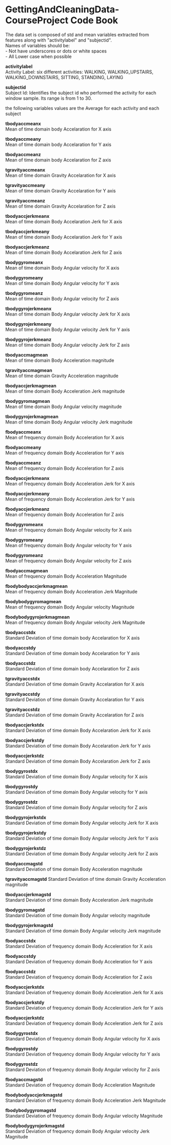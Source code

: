 GettingAndCleaningData-CourseProject Code Book
====================================
The data set is composed of std and mean variables extracted from features along with "activitylabel" and "subjectid".  
	Names of variables should be:  
	- Not have underscores or dots or white spaces  
	- All Lower case when possible

**activitylabel**  
	Activity Label: six different activities:
		WALKING, WALKING_UPSTAIRS, WALKING_DOWNSTAIRS, SITTING, STANDING, LAYING
		
**subjectid**  
	Subject Id: Identifies the subject id who performed the activity for each window sample. 
				Its range is from 1 to 30.

the following variables values are the Average for each activity and each subject
				
**tbodyaccmeanx**  
	Mean of time domain body Accelaration for X axis

**tbodyaccmeany**  
	Mean of time domain body Accelaration for Y axis

**tbodyaccmeanz**  
	Mean of time domain body Accelaration for Z axis

**tgravityaccmeanx**  
	Mean of time domain Gravity Accelaration for X axis

**tgravityaccmeany**  
	Mean of time domain Gravity Accelaration for Y axis

**tgravityaccmeanz**  
	Mean of time domain Gravity Accelaration for Z axis

**tbodyaccjerkmeanx**  
	Mean of time domain Body Accelaration Jerk for X axis

**tbodyaccjerkmeany**  
	Mean of time domain Body Accelaration Jerk for Y axis
      
**tbodyaccjerkmeanz**  
	Mean of time domain Body Accelaration Jerk for Z axis

**tbodygyromeanx**  
	Mean of time domain Body Angular velocity for X axis

**tbodygyromeany**  
	Mean of time domain Body Angular velocity for Y axis

**tbodygyromeanz**  
	Mean of time domain Body Angular velocity for Z axis

**tbodygyrojerkmeanx**  
	Mean of time domain Body Angular velocity Jerk for X axis

**tbodygyrojerkmeany**  
	Mean of time domain Body Angular velocity Jerk for Y axis

**tbodygyrojerkmeanz**  
	Mean of time domain Body Angular velocity Jerk for Z axis
	
**tbodyaccmagmean**  
	Mean of time domain Body Acceleration magnitude

**tgravityaccmagmean**  
	Mean of time domain Gravity Acceleration magnitude

**tbodyaccjerkmagmean**  
	Mean of time domain Body Acceleration Jerk magnitude

**tbodygyromagmean**  
	Mean of time domain Body Angular velocity magnitude

**tbodygyrojerkmagmean**  
	Mean of time domain Body Angular velocity Jerk magnitude

**fbodyaccmeanx**  
	Mean of frequency domain Body Acceleration for X axis

**fbodyaccmeany**  
	Mean of frequency domain Body Acceleration for Y axis

**fbodyaccmeanz**  
	Mean of frequency domain Body Acceleration for Z axis

**fbodyaccjerkmeanx**  
	Mean of frequency domain Body Acceleration Jerk for X axis

**fbodyaccjerkmeany**  
	Mean of frequency domain Body Acceleration Jerk for Y axis
	
**fbodyaccjerkmeanz**  
	Mean of frequency domain Body Acceleration for Z axis

**fbodygyromeanx**  
	Mean of frequency domain Body Angular velocity for X axis

**fbodygyromeany**  
	Mean of frequency domain Body Angular velocity for Y axis

**fbodygyromeanz**  
	Mean of frequency domain Body Angular velocity for Z axis

**fbodyaccmagmean**  
	Mean of frequency domain Body Acceleration Magnitude

**fbodybodyaccjerkmagmean**  
	Mean of frequency domain Body Acceleration Jerk Magnitude

**fbodybodygyromagmean**  
	Mean of frequency domain Body Angular velocity Magnitude

**fbodybodygyrojerkmagmean**  
	Mean of frequency domain Body Angular velocity Jerk Magnitude

**tbodyaccstdx**  
	Standard Deviation of time domain body Accelaration for X axis
	
**tbodyaccstdy**  
	Standard Deviation of time domain body Accelaration for Y axis
	
**tbodyaccstdz**  
	Standard Deviation of time domain body Accelaration for Z axis

**tgravityaccstdx**  
	Standard Deviation of time domain Gravity Accelaration for X axis
	
**tgravityaccstdy**  
	Standard Deviation of time domain Gravity Accelaration for Y axis
	
**tgravityaccstdz**  
	Standard Deviation of time domain Gravity Accelaration for Z axis
	
**tbodyaccjerkstdx**  
	Standard Deviation of time domain Body Accelaration Jerk for X axis

**tbodyaccjerkstdy**  
	Standard Deviation of time domain Body Accelaration Jerk for Y axis
	
**tbodyaccjerkstdz**  
	Standard Deviation of time domain Body Accelaration Jerk for Z axis
	
**tbodygyrostdx**  
	Standard Deviation of time domain Body Angular velocity for X axis
	
**tbodygyrostdy**  
	Standard Deviation of time domain Body Angular velocity for Y axis

**tbodygyrostdz**  
	Standard Deviation of time domain Body Angular velocity for Z axis
	
**tbodygyrojerkstdx**  
	Standard Deviation of time domain Body Angular velocity Jerk for X axis
	
**tbodygyrojerkstdy**  
	Standard Deviation of time domain Body Angular velocity Jerk for Y axis

**tbodygyrojerkstdz**  
	Standard Deviation of time domain Body Angular velocity Jerk for Z axis
	
**tbodyaccmagstd**  
	Standard Deviation of time domain Body Acceleration magnitude

**tgravityaccmagstd** 
	Standard Deviation of time domain Gravity Acceleration magnitude
	
**tbodyaccjerkmagstd**  
	Standard Deviation of time domain Body Acceleration Jerk magnitude
	
**tbodygyromagstd**  
	Standard Deviation of time domain Body Angular velocity magnitude
	
**tbodygyrojerkmagstd**  
	Standard Deviation of time domain Body Angular velocity Jerk magnitude
	
**fbodyaccstdx**  
	Standard Deviation of frequency domain Body Acceleration for X axis
	
**fbodyaccstdy**  
	Standard Deviation of frequency domain Body Acceleration for Y axis

**fbodyaccstdz**  
	Standard Deviation of frequency domain Body Acceleration for Z axis
	
**fbodyaccjerkstdx**  
	Standard Deviation of frequency domain Body Acceleration Jerk for X axis

**fbodyaccjerkstdy**  
	Standard Deviation of frequency domain Body Acceleration Jerk for Y axis
	
**fbodyaccjerkstdz**  
	Standard Deviation of frequency domain Body Acceleration Jerk for Z axis	
	
**fbodygyrostdx**  
	Standard Deviation of frequency domain Body Angular velocity for X axis
	
**fbodygyrostdy**  
	Standard Deviation of frequency domain Body Angular velocity for Y axis

**fbodygyrostdz**  
	Standard Deviation of frequency domain Body Angular velocity for Z axis
	
**fbodyaccmagstd**  
	Standard Deviation of frequency domain Body Acceleration Magnitude
	
**fbodybodyaccjerkmagstd**  
	Standard Deviation of frequency domain Body Acceleration Jerk Magnitude
	
**fbodybodygyromagstd**  
	Standard Deviation of frequency domain Body Angular velocity Magnitude
	
**fbodybodygyrojerkmagstd**  
	Standard Deviation of frequency domain Body Angular velocity Jerk Magnitude    
		
		